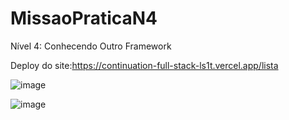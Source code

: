 # MissaoPraticaN4
 Nível 4: Conhecendo Outro Framework


Deploy do site:https://continuation-full-stack-ls1t.vercel.app/lista

![image](https://user-images.githubusercontent.com/108297008/226207463-e652ef97-8442-4316-a133-3c929f1b09b7.png)


![image](https://user-images.githubusercontent.com/108297008/226207474-b60ac972-b8dc-4474-9929-5a0545a037a8.png)
